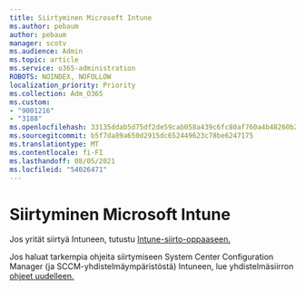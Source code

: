 ```yaml
---
title: Siirtyminen Microsoft Intune
ms.author: pebaum
author: pebaum
manager: scotv
ms.audience: Admin
ms.topic: article
ms.service: o365-administration
ROBOTS: NOINDEX, NOFOLLOW
localization_priority: Priority
ms.collection: Adm_O365
ms.custom:
- "9001216"
- "3188"
ms.openlocfilehash: 33135ddab5d75df2de59cab058a439c6fc80af760a4b48260b2c67cda8c1af99
ms.sourcegitcommit: b5f7da89a650d2915dc652449623c78be6247175
ms.translationtype: MT
ms.contentlocale: fi-FI
ms.lasthandoff: 08/05/2021
ms.locfileid: "54026471"
---
```

# <a name="migrating-to-microsoft-intune"></a>Siirtyminen Microsoft Intune

Jos yrität siirtyä Intuneen, tutustu [Intune-siirto-oppaaseen.](https://docs.microsoft.com/intune/fundamentals/migration-guide)

Jos haluat tarkempia ohjeita siirtymiseen System Center Configuration Manager (ja SCCM-yhdistelmäympäristöstä) Intuneen, lue yhdistelmäsiirron [ohjeet uudelleen.](https://docs.microsoft.com/sccm/mdm/deploy-use/migrate-hybridmdm-to-intunesa) 